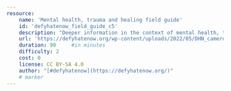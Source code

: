 ```yaml
---
resource:
    name: 'Mental health, trauma and healing field guide'
    id: 'defyhatenow_field_guide_c5'
    description: "Deeper information in the context of mental health, trauma and healing."
    url: 'https://defyhatenow.org/wp-content/uploads/2022/05/DHN_cameroon_field_guide_EN_2021_chapter5.pdf'
    duration: 90     #in minutes
    difficulty: 2
    cost: 0
    license: CC BY-SA 4.0
    author: "[#defyhatenow](https://defyhatenow.org/)"
    # marker
---
```

